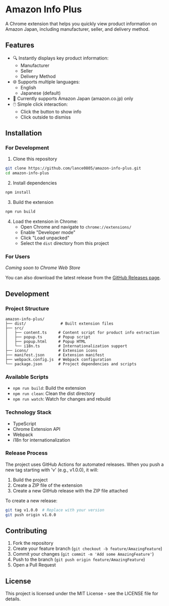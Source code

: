 # Amazon Info Plus

A Chrome extension that helps you quickly view product information on Amazon Japan, including manufacturer, seller, and delivery method.

## Features

- 🔍 Instantly displays key product information:
  - Manufacturer
  - Seller
  - Delivery Method
- 🌐 Supports multiple languages:
  - English
  - Japanese (default)
- 🎯 Currently supports Amazon Japan (amazon.co.jp) only
- 🖱️ Simple click interaction:
  - Click the button to show info
  - Click outside to dismiss

## Installation

### For Development

1. Clone this repository
```bash
git clone https://github.com/lance0805/amazon-info-plus.git
cd amazon-info-plus
```

2. Install dependencies
```bash
npm install
```

3. Build the extension
```bash
npm run build
```

4. Load the extension in Chrome:
   - Open Chrome and navigate to `chrome://extensions/`
   - Enable "Developer mode"
   - Click "Load unpacked"
   - Select the `dist` directory from this project

### For Users

*Coming soon to Chrome Web Store*

You can also download the latest release from the [GitHub Releases page](https://github.com/yourusername/amazon-info-plus/releases).

## Development

### Project Structure
```
amazon-info-plus/
├── dist/               # Built extension files
├── src/
│   ├── content.ts     # Content script for product info extraction
│   ├── popup.ts       # Popup script
│   ├── popup.html     # Popup HTML
│   └── i18n.ts        # Internationalization support
├── icons/             # Extension icons
├── manifest.json      # Extension manifest
├── webpack.config.js  # Webpack configuration
└── package.json       # Project dependencies and scripts
```

### Available Scripts

- `npm run build`: Build the extension
- `npm run clean`: Clean the dist directory
- `npm run watch`: Watch for changes and rebuild

### Technology Stack

- TypeScript
- Chrome Extension API
- Webpack
- i18n for internationalization

### Release Process

The project uses GitHub Actions for automated releases. When you push a new tag starting with 'v' (e.g., v1.0.0), it will:
1. Build the project
2. Create a ZIP file of the extension
3. Create a new GitHub release with the ZIP file attached

To create a new release:
```bash
git tag v1.0.0  # Replace with your version
git push origin v1.0.0
```

## Contributing

1. Fork the repository
2. Create your feature branch (`git checkout -b feature/AmazingFeature`)
3. Commit your changes (`git commit -m 'Add some AmazingFeature'`)
4. Push to the branch (`git push origin feature/AmazingFeature`)
5. Open a Pull Request

## License

This project is licensed under the MIT License - see the LICENSE file for details. 